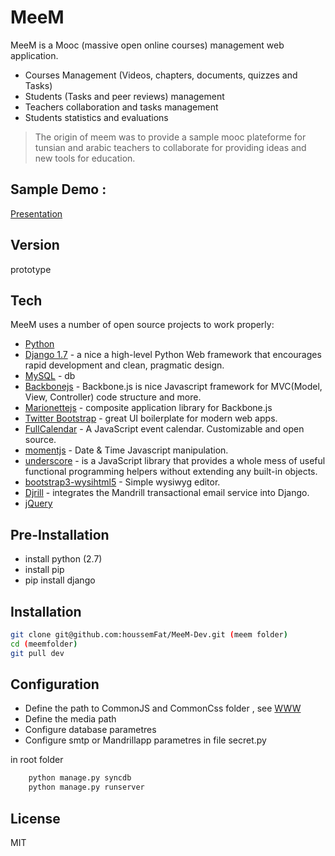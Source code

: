 MeeM
=========

MeeM is a Mooc (massive open online courses) management web application.

  - Courses Management (Videos, chapters, documents, quizzes and Tasks)
  - Students (Tasks and peer reviews) management
  - Teachers collaboration and tasks management
  - Students statistics and evaluations

> The origin of meem was to provide a sample mooc plateforme for tunsian and arabic teachers to collaborate for providing ideas and new tools for education.

Sample Demo :
--------------
[Presentation]

Version
----

prototype

Tech
-----------

MeeM uses a number of open source projects to work properly:

* [Python] 
* [Django 1.7] - a nice a high-level Python Web framework that  encourages rapid development and clean, pragmatic design. 
* [MySQL] - db
* [Backbonejs] - Backbone.js is nice Javascript framework for MVC(Model, View, Controller) code structure and more.
* [Marionettejs] - composite application library for Backbone.js
* [Twitter Bootstrap] - great UI boilerplate for modern web apps.
* [FullCalendar] - A JavaScript event calendar. Customizable and open source.
* [momentjs] - Date & Time Javascript manipulation.
* [underscore] - is a JavaScript library that provides a whole mess of useful functional programming helpers without extending any built-in objects.
* [bootstrap3-wysihtml5] - Simple wysiwyg editor.
* [Djrill] - integrates the Mandrill transactional email service into Django.
* [jQuery] 


## Pre-Installation
 - install python (2.7)
 - install pip
 - pip install django
 
Installation
--------------


```sh
git clone git@github.com:houssemFat/MeeM-Dev.git (meem folder)
cd (meemfolder)
git pull dev
```

## Configuration

* Define the path to CommonJS and CommonCss folder , see [WWW]
* Define the media path 
* Configure database parametres
* Configure smtp or Mandrillapp parametres in file secret.py

in root folder
```sh
    python manage.py syncdb
    python manage.py runserver
```

License
----

MIT



[Django 1.7]:https://www.djangoproject.com/
[backbonejs]:http://backbonejs.org/
[python]:https://www.python.org/
[Twitter Bootstrap]:http://twitter.github.com/bootstrap/
[fullcalendar]:http://fullcalendar.io/
[momentjs]:http://momentjs.com/
[marionettejs]:http://marionettejs.com/
[jQuery]:http://jquery.com
[underscore]:http://underscorejs.org/
[bootstrap3-wysihtml5]:https://github.com/schnawel007/bootstrap3-wysihtml5
[Djrill]:https://github.com/brack3t/Djrill
[MySQL]:http://www.mysql.com/
[WWW]:https://github.com/houssemFat/MeeM-Dev/tree/5322c75559fa1bbb985638b34a2d0af58d2afa27
[Presentation]:https://www.dropbox.com/s/uo5sfzayxj78inh/meem.wmv?dl=0
